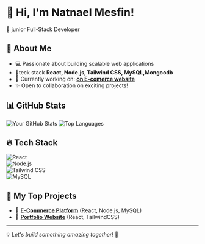 # 👋 Hi, I'm Natnael Mesfin!
🚀 junior Full-Stack Developer   

## 🌟 About Me
- 💻 Passionate about building scalable web applications
- 🎯teck stack  **React, Node.js, Tailwind CSS, MySQL,Mongoodb**
- 🔭 Currently working on: **[on E-comerce website ](https://github.com/your-username/project)**
- ✨ Open to collaboration on exciting projects!

## 📊 GitHub Stats
![Your GitHub Stats](https://github-readme-stats.vercel.app/api?username=your-username&show_icons=true&theme=radical)
![Top Languages](https://github-readme-stats.vercel.app/api/top-langs/?username=your-username&layout=compact&theme=radical)

## 🔥 Tech Stack
![React](https://img.shields.io/badge/-React-61DAFB?style=flat&logo=react&logoColor=white)  
![Node.js](https://img.shields.io/badge/-Node.js-339933?style=flat&logo=node.js&logoColor=white)  
![Tailwind CSS](https://img.shields.io/badge/-TailwindCSS-38B2AC?style=flat&logo=tailwind-css&logoColor=white)  
![MySQL](https://img.shields.io/badge/-MySQL-4479A1?style=flat&logo=mysql&logoColor=white)  

## 🚀 My Top Projects
- 🛒 **[E-Commerce Platform](https://github.com/your-username/ecommerce)** (React, Node.js, MySQL)  
- 💼 **[Portfolio Website](https://github.com/your-username/portfolio)** (React, TailwindCSS)  


---
💡 *Let's build something amazing together!* 🚀

